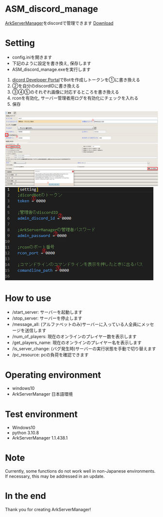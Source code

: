 # ASM_discord_manage
[ArkServerManager](https://arkservermanager.freeforums.net/thread/5193/downloads)をdiscordで管理できます
[Download](https://github.com/pukusyou/ASM_discord_manage/releases/tag/0.0.1)
# Setting
* config.iniを開きます
* 下記のように設定を書き換え, 保存します
* ASM_discord_manage.exeを実行します

1. [dicord Developer Portal](https://discord.com/developers/applications)でBotを作成しトークンを①に書き換える
2. ②を自分のdiscordIDに書き換える
3. ③④⑤のそれぞれ画像に対応するところを書き換える
4. rconを有効化, サーバー管理者用ログを有効化にチェックを入れる
5. 保存

![asm1](picture/asm1.png)
![asm2](picture/asm2.png)
![config.ini](picture/ini.png)

# How to use
* /start_server: サーバーを起動します
* /stop_server: サーバーを停止します
* /message_all: (アルファベットのみ)サーバーに入っている人全員にメッセージを送信します
* /num_of_players: 現在のオンラインのプレイヤー数を表示します
* /get_players_name: 現在のオンラインのプレイヤー名を表示します
* /is_server_change: (バグ発生時)サーバーの実行状態を手動で切り替えます
* /pc_resource: pcの負荷を確認できます
# Operating environment
* windows10
* ArkServerManager 日本語環境

# Test environment
* Windows10
* python 3.10.8
* ArkServerManager 1.1.438.1

# Note
Currently, some functions do not work well in non-Japanese environments. If necessary, this may be addressed in an update.

# In the end
Thank you for creating ArkServerManager!